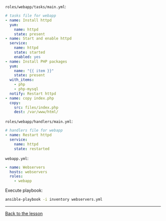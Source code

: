 `roles/webapp/tasks/main.yml`:

```yaml
# tasks file for webapp
- name: Install httpd
  yum:
    name: httpd
    state: present
- name: Start and enable httpd
  service:
    name: httpd
    state: started
    enabled: yes
- name: Install PHP packages
  yum:
    name: "{{ item }}"
    state: present
  with_items:
    - php
    - php-mysql
  notify: Restart httpd
- name: copy index.php
  copy:
    src: files/index.php
    dest: /var/www/html/
```

`roles/webapp/handlers/main.yml`:

```yaml
# handlers file for webapp
- name: Restart httpd
  service:
    name: httpd
    state: restarted
```

`webapp.yml`:

```yaml
- name: Webservers
  hosts: webservers
  roles:
    - webapp
```

Execute playbook:
``` bash
ansible-playbook -i inventory webservers.yml
```
---

[Back to the lesson](05_your_first_role.md)
